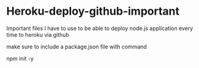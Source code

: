 # Heroku-deploy-github-important
Important files I have to use to be able to deploy node.js application every time to heroku via github

make sure to include a package.json file with command

npm init -y
